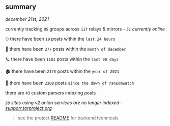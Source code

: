 
## summary
_december 21st, 2021_

currently tracking `85` groups across `117` relays & mirrors - _`51` currently online_

⏲ there have been `19` posts within the `last 24 hours`

🦈 there have been `277` posts within the `month of december`

🪐 there have been `1181` posts within the `last 90 days`

🏚 there have been `2175` posts within the `year of 2021`

🦕 there have been `2209` posts `since the dawn of ransomwatch`

there are `43` custom parsers indexing posts

_`20` sites using v2 onion services are no longer indexed - [support.torproject.org](https://support.torproject.org/onionservices/v2-deprecation/)_

> see the project [README](https://github.com/thetanz/ransomwatch#ransomwatch--) for backend technicals
